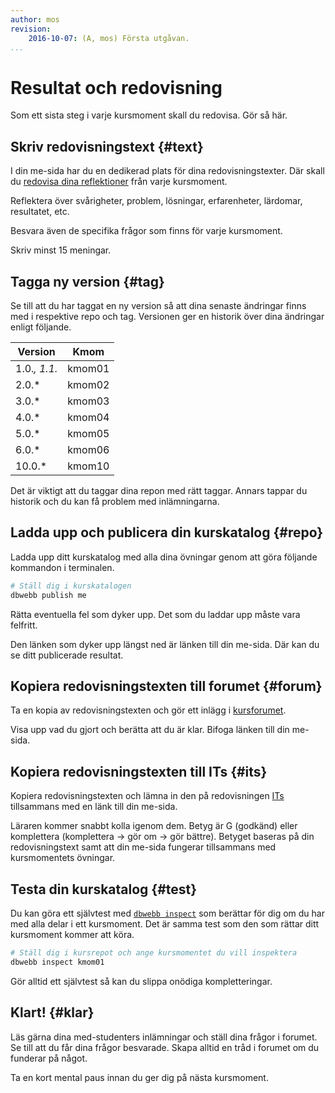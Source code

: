 ```yaml
---
author: mos
revision:
    2016-10-07: (A, mos) Första utgåvan.
...
```

Resultat och redovisning
====================================

Som ett sista steg i varje kursmoment skall du redovisa. Gör så här.

<!--more-->



Skriv redovisningstext {#text}
---------------------------------------

I din me-sida har du en dedikerad plats för dina redovisningstexter. Där skall du [redovisa dina reflektioner](kurser/faq/att-skriva-en-bra-redovisningstext) från varje kursmoment.

Reflektera över svårigheter, problem, lösningar, erfarenheter, lärdomar, resultatet, etc.

Besvara även de specifika frågor som finns för varje kursmoment.

Skriv minst 15 meningar.



Tagga ny version {#tag}
---------------------------------------

Se till att du har taggat en ny version så att dina senaste ändringar finns med i respektive repo och tag. Versionen ger en historik över dina ändringar enligt följande.

| Version | Kmom   |
|---------|--------|
| 1.0.*, 1.1.*   | kmom01 | 
| 2.0.*   | kmom02 | 
| 3.0.*   | kmom03 | 
| 4.0.*   | kmom04 | 
| 5.0.*   | kmom05 | 
| 6.0.*   | kmom06 | 
| 10.0.*   | kmom10 | 

Det är viktigt att du taggar dina repon med rätt taggar. Annars tappar du historik och du kan få problem med inlämningarna.



Ladda upp och publicera din kurskatalog {#repo}
---------------------------------------

Ladda upp ditt kurskatalog med alla dina övningar genom att göra följande kommandon i terminalen.

```bash
# Ställ dig i kurskatalogen
dbwebb publish me
```

Rätta eventuella fel som dyker upp. Det som du laddar upp måste vara felfritt.

Den länken som dyker upp längst ned är länken till din me-sida. Där kan du se ditt publicerade resultat.



Kopiera redovisningstexten till forumet {#forum}
---------------------------------------

Ta en kopia av redovisningstexten och gör ett inlägg i [kursforumet](forum/utbildning/design). 

Visa upp vad du gjort och berätta att du är klar. Bifoga länken till din me-sida.



Kopiera redovisningstexten till ITs {#its}
---------------------------------------

Kopiera redovisningstexten och lämna in den på redovisningen [ITs](kurser/faq/bth-stodfunktioner#its) tillsammans med en länk till din me-sida. 

Läraren kommer snabbt kolla igenom dem. Betyg är G (godkänd) eller komplettera (komplettera -> gör om -> gör bättre). Betyget baseras på din redovisningstext samt att din me-sida fungerar tillsammans med kursmomentets övningar.



Testa din kurskatalog {#test}
---------------------------------------

Du kan göra ett självtest med [`dbwebb inspect`](http://local.v2.dbwebb.se/dbwebb-cli/inspect) som berättar för dig om du har med alla delar i ett kursmoment. Det är samma test som den som rättar ditt kursmoment kommer att köra.

```bash
# Ställ dig i kursrepot och ange kursmomentet du vill inspektera
dbwebb inspect kmom01
```

Gör alltid ett självtest så kan du slippa onödiga kompletteringar.



Klart! {#klar}
---------------------------------------

Läs gärna dina med-studenters inlämningar och ställ dina frågor i forumet. Se till att du får dina frågor besvarade. Skapa alltid en tråd i forumet om du funderar på något.

Ta en kort mental paus innan du ger dig på nästa kursmoment.
